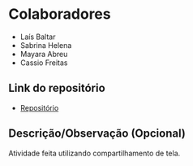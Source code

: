 # Colaboradores

- Laís Baltar
- Sabrina Helena
- Mayara Abreu
- Cassio Freitas

## Link do repositório

- [Repositório](https://github.com/laisbaltar/Aula_21_SQL_Introducao/tree/main/Aula21_SQL)

## Descrição/Observação (Opcional)

Atividade feita utilizando compartilhamento de tela.
